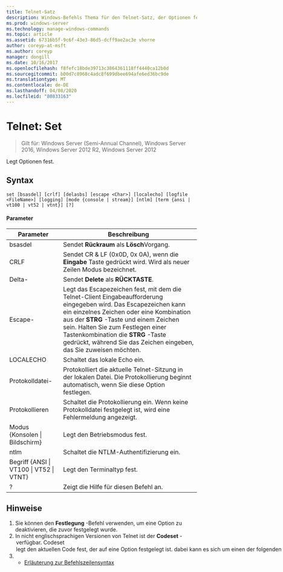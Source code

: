 ```yaml
---
title: Telnet-Satz
description: Windows-Befehls Thema für den Telnet-Satz, der Optionen festlegt.
ms.prod: windows-server
ms.technology: manage-windows-commands
ms.topic: article
ms.assetid: 67316b5f-9c6f-43e3-86d5-dcff9ae2ac3e vhorne
author: coreyp-at-msft
ms.author: coreyp
manager: dongill
ms.date: 10/16/2017
ms.openlocfilehash: f8fefc18bde39713c3864361118ff4440ca12b0d
ms.sourcegitcommit: b00d7c8968c4adc8f699dbee694afe6ed36bc9de
ms.translationtype: MT
ms.contentlocale: de-DE
ms.lasthandoff: 04/08/2020
ms.locfileid: "80833163"
---
```

# <a name="telnet-set"></a>Telnet: Set

>Gilt für: Windows Server (Semi-Annual Channel), Windows Server 2016, Windows Server 2012 R2, Windows Server 2012

Legt Optionen fest.   

## <a name="syntax"></a>Syntax  
```  
set [bsasdel] [crlf] [delasbs] [escape <Char>] [localecho] [logfile <FileName>] [logging] [mode {console | stream}] [ntlm] [term {ansi | vt100 | vt52 | vtnt}] [?]  
```  
#### <a name="parameters"></a>Parameter  

|                    Parameter                     |                                                                                                                                              Beschreibung                                                                                                                                              |
|--------------------------------------------------|-------------------------------------------------------------------------------------------------------------------------------------------------------------------------------------------------------------------------------------------------------------------------------------------------------|
|                     bsasdel                      |                                                                                                                                 Sendet **Rückraum** als **Lösch**Vorgang.                                                                                                                                  |
|                       CRLF                       |                                                                                                        Sendet CR & LF (0x0D, 0x 0A), wenn die **Eingabe** Taste gedrückt wird. Wird als neuer Zeilen Modus bezeichnet.                                                                                                        |
|                     Delta-                      |                                                                                                                                 Sendet **Delete** als **RÜCKTASTE**.                                                                                                                                  |
|                Escape-<Character>                | Legt das Escapezeichen fest, mit dem die Telnet-Client Eingabeaufforderung eingegeben wird. Das Escapezeichen kann ein einzelnes Zeichen oder eine Kombination aus der **STRG** -Taste und einem Zeichen sein. Halten Sie zum Festlegen einer Tastenkombination die **STRG** -Taste gedrückt, während Sie das Zeichen eingeben, das Sie zuweisen möchten. |
|                    LOCALECHO                     |                                                                                                                                         Schaltet das lokale Echo ein.                                                                                                                                          |
|                Protokolldatei-<FileName>                |                                                                                               Protokolliert die aktuelle Telnet-Sitzung in der lokalen Datei. Die Protokollierung beginnt automatisch, wenn Sie diese Option festlegen.                                                                                               |
|                     Protokollieren                      |                                                                                                                  Schaltet die Protokollierung ein. Wenn keine Protokolldatei festgelegt ist, wird eine Fehlermeldung angezeigt.                                                                                                                   |
|           Modus {Konsolen &#124; Bildschirm}           |                                                                                                                                       Legt den Betriebsmodus fest.                                                                                                                                        |
|                       ntlm                       |                                                                                                                                     Schaltet die NTLM-Authentifizierung ein.                                                                                                                                     |
| Begriff {ANSI &#124; VT100 &#124; VT52 &#124; VTNT} |                                                                                                                                        Legt den Terminaltyp fest.                                                                                                                                        |
|                        ?                         |                                                                                                                                    Zeigt die Hilfe für diesen Befehl an.                                                                                                                                    |

## <a name="remarks"></a>Hinweise  
1. Sie können den **Festlegung** -Befehl verwenden, um eine Option zu deaktivieren, die zuvor festgelegt wurde.  
2. In nicht englischsprachigen Versionen von Telnet ist der **Codeset** -<option> verfügbar. **Codeset** <option> legt den aktuellen Code fest, der auf eine Option festgelegt ist. dabei kann es sich um einen der folgenden handeln: **Shift JIS**, **Japanese EUC**, **JIS Kanji**, **JIS Kanji (78)** , **Dec Kanji**, **NEC Kanji**. Sie sollten den gleichen Code festlegen, der auf dem Remote Computer festgelegt ist.  
   ## <a name="examples"></a><a name=BKMK_Examples></a>Beispiele  
   Festlegen der Protokolldatei und Starten der Protokollierung in der lokalen Datei "tnlog. txt"  
   ```  
   set logfile tnlog.txt  
   ```  
   ## <a name="additional-references"></a>Weitere Verweise  
3. - [Erläuterung zur Befehlszeilensyntax](command-line-syntax-key.md)  
